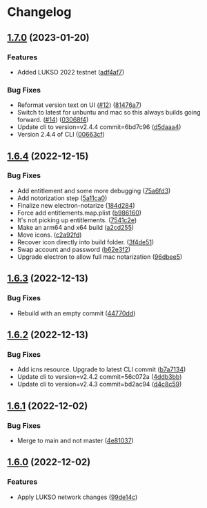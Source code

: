 # Changelog

## [1.7.0](https://github.com/lukso-network/tools-wagyu-key-gen/compare/v1.6.4...v1.7.0) (2023-01-20)


### Features

* Added LUKSO 2022 testnet ([adf4af7](https://github.com/lukso-network/tools-wagyu-key-gen/commit/adf4af77c494cb6f585223ac76d0b52489c6c7e2))


### Bug Fixes

* Reformat version text on UI ([#12](https://github.com/lukso-network/tools-wagyu-key-gen/issues/12)) ([81476a7](https://github.com/lukso-network/tools-wagyu-key-gen/commit/81476a79485e4ab0ccb777977e5ee74b40083449))
* Switch to latest for unbuntu and mac so this always builds going forward. ([#14](https://github.com/lukso-network/tools-wagyu-key-gen/issues/14)) ([03068f4](https://github.com/lukso-network/tools-wagyu-key-gen/commit/03068f4dda3da2b22795a631985625a7ec583ecc))
* Update cli to version=v2.4.4 commit=6bd7c96 ([d5daaa4](https://github.com/lukso-network/tools-wagyu-key-gen/commit/d5daaa48264d5327e2c35f63664cc5e6bc10680f))
* Version 2.4.4 of CLI ([00663cf](https://github.com/lukso-network/tools-wagyu-key-gen/commit/00663cff6766b10373719e716570d775b472d326))

## [1.6.4](https://github.com/lukso-network/tools-wagyu-key-gen/compare/v1.6.3...v1.6.4) (2022-12-15)


### Bug Fixes

* Add entitlement and some more debugging ([75a6fd3](https://github.com/lukso-network/tools-wagyu-key-gen/commit/75a6fd32a590a64fc4d7177660d07346aed248f1))
* Add notorization step ([5a11ca0](https://github.com/lukso-network/tools-wagyu-key-gen/commit/5a11ca0d4433bdcde779b9fa42f64d9781f853f1))
* Finalize new electron-notarize ([184d284](https://github.com/lukso-network/tools-wagyu-key-gen/commit/184d284665360fb40f21c1a4353f214533d11016))
* Force add entitlements.map.plist ([b986160](https://github.com/lukso-network/tools-wagyu-key-gen/commit/b9861600246aa02360a114b1a13aa977c21afcca))
* It's not picking up entitlements. ([7541c2e](https://github.com/lukso-network/tools-wagyu-key-gen/commit/7541c2ec2806613fd9a5e287eee954a2623c55c7))
* Make an arm64 and x64 build ([a2cd255](https://github.com/lukso-network/tools-wagyu-key-gen/commit/a2cd25509d73e91a1d0ac853ad20fe886926c2e1))
* Move icons. ([c2a92fd](https://github.com/lukso-network/tools-wagyu-key-gen/commit/c2a92fdc7898ef14feda6590a61603467dfd1445))
* Recover icon directly into build folder. ([3f4de51](https://github.com/lukso-network/tools-wagyu-key-gen/commit/3f4de51f7de626781cf5bbf58aff887f05ff26fd))
* Swap account and password ([b62e3f2](https://github.com/lukso-network/tools-wagyu-key-gen/commit/b62e3f2a63cd73c66f739dcd564eb9a37bdd402c))
* Upgrade electron to allow full mac notarization ([96dbee5](https://github.com/lukso-network/tools-wagyu-key-gen/commit/96dbee5cd2eb6a9cc521a4ff54c4b99e80334368))

## [1.6.3](https://github.com/lukso-network/tools-wagyu-key-gen/compare/v1.6.2...v1.6.3) (2022-12-13)


### Bug Fixes

* Rebuild with an empty commit ([44770dd](https://github.com/lukso-network/tools-wagyu-key-gen/commit/44770dd1c8d577cedbe3118264f41e29fd138084))

## [1.6.2](https://github.com/lukso-network/tools-wagyu-key-gen/compare/v1.6.1...v1.6.2) (2022-12-13)


### Bug Fixes

* Add icns resource. Upgrade to latest CLI commit ([b7a7134](https://github.com/lukso-network/tools-wagyu-key-gen/commit/b7a713438e66f19a3668151fc6558d3eb05b3f08))
* Update cli to version=v2.4.2 commit=56c072a ([4ddb3bb](https://github.com/lukso-network/tools-wagyu-key-gen/commit/4ddb3bb2e97dc439182203fd7ee31df36e6ccca0))
* Update cli to version=v2.4.3 commit=bd2ac94 ([d4c8c59](https://github.com/lukso-network/tools-wagyu-key-gen/commit/d4c8c594e44f8aeb2bcf5964facc40b16e4a45a4))

## [1.6.1](https://github.com/lukso-network/tools-wagyu-key-gen/compare/v1.6.0...v1.6.1) (2022-12-02)


### Bug Fixes

* Merge to main and not master ([4e81037](https://github.com/lukso-network/tools-wagyu-key-gen/commit/4e810370921ef4dcf5e1c92a90d037a381964742))

## [1.6.0](https://github.com/lukso-network/tools-wagyu-key-gen/compare/v1.5.0...v1.6.0) (2022-12-02)


### Features

* Apply LUKSO network changes ([99de14c](https://github.com/lukso-network/tools-wagyu-key-gen/commit/99de14ca9e0552ded185f19c50356b382b8813bf))
